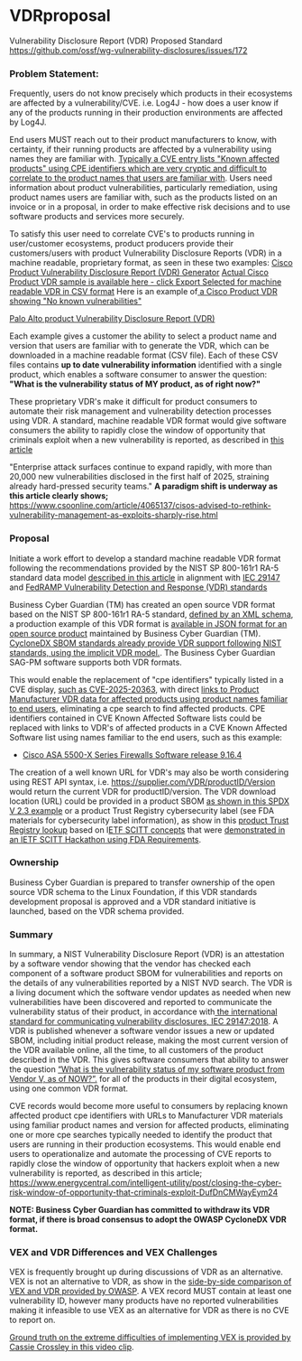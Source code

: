 # VDRproposal
Vulnerability Disclosure Report (VDR) Proposed Standard https://github.com/ossf/wg-vulnerability-disclosures/issues/172

### Problem Statement:
Frequently, users do not know precisely which products in their ecosystems are affected by a vulnerability/CVE. i.e. Log4J - how does a user know if any of the products running in their production environments are affected by Log4J. 

End users MUST reach out to their product manufacturers to know, with certainty, if their running products are affected by a vulnerability using names they are familiar with. [Typically a CVE entry lists "Known affected products" using CPE identifiers which are very cryptic and difficult to correlate to the product names that users are familiar with](https://nvd.nist.gov/vuln/detail/CVE-2025-20363). Users need information about product vulnerabilities, particularly remediation, using product names users are familiar with, such as the products listed on an invoice or in a proposal, in order to make effective risk decisions and to use software products and services more securely.

To satisfy this user need to correlate CVE's to products running in user/customer ecosystems, product producers provide their customers/users with product Vulnerability Disclosure Reports (VDR) in a machine readable, proprietary format, as seen in these two examples:
[Cisco Product Vulnerability Disclosure Report (VDR) Generator](https://sec.cloudapps.cisco.com/security/center/softwarechecker.x)
[Actual Cisco Product VDR sample is available here - click Export Selected for machine readable VDR in CSV format](https://sec.cloudapps.cisco.com/security/center/softwarechecker.x?productSelected=ASA&selectedMethod=A&captchaPage=true&platformCode=277437&versionNamesSelected=9.16.4&allAdvisoriesSelectedByTree=N&advisoryType=0&iosBundleId=cisco-sa-20250924-bundle&isFewCheckBoxChecked1=false&isNoneCheckBoxsChecked1=true#~onStep3)
Here is an example of[ a Cisco Product VDR showing "No known vulnerabilities"](https://sec.cloudapps.cisco.com/security/center/softwarechecker.x?productSelected=ASA&selectedMethod=A&captchaPage=true&platformCode=277437&versionNamesSelected=9.16.4.85&allAdvisoriesSelectedByTree=N&advisoryType=0&iosBundleId=cisco-sa-20250924-bundle&isFewCheckBoxChecked1=false&isNoneCheckBoxsChecked1=true#~onStep3)

[Palo Alto product Vulnerability Disclosure Report (VDR)](https://security.paloaltonetworks.com/)

Each example gives a customer the ability to select a product name and version that users are familiar with to generate the VDR, which can be downloaded in a machine readable format (CSV file). Each of these CSV files contains **up to date vulnerability information** identified with a single product, which enables a software consumer to answer the question: **"What is the vulnerability status of MY product, as of right now?"**

These proprietary VDR's make it difficult for product consumers to automate their risk management and vulnerability detection processes using VDR. A standard, machine readable VDR format would give software consumers the ability to rapidly close the window of opportunity that criminals exploit when a new vulnerability is reported, as described in [this article ](https://www.energycentral.com/intelligent-utility/post/closing-the-cyber-risk-window-of-opportunity-that-criminals-exploit-DufDnCMWayEym24)

"Enterprise attack surfaces continue to expand rapidly, with more than 20,000 new vulnerabilities disclosed in the first half of 2025, straining already hard-pressed security teams." **A paradigm shift is underway as this article clearly shows;** https://www.csoonline.com/article/4065137/cisos-advised-to-rethink-vulnerability-management-as-exploits-sharply-rise.html


### Proposal

Initiate a work effort to develop a standard machine readable VDR format following the recommendations provided by the NIST SP 800-161r1 RA-5 standard data model [described in this article](https://www.energycentral.com/intelligent-utility/post/what-is-a-nist-sbom-vulnerability-disclosure-report-vdr-C1A40dhnYZxARMa) in alignment with [IEC 29147](https://www.iso.org/obp/ui/#iso:std:iso-iec:29147:ed-2:v1:en) and [FedRAMP Vulnerability Detection and Response (VDR) standards](https://github.com/FedRAMP/docs/blob/main/markdown/FRMR.VDR.vulnerability-detection-and-response.md)

Business Cyber Guardian (TM) has created an open source VDR format based on the NIST SP 800-161r1 RA-5 standard, [defined by an XML schema](https://raw.githubusercontent.com/rjb4standards/REA-Products/refs/heads/master/SAGVulnDisclosure_V214.xsd), a production example of this VDR format is [available in JSON format for an open source product](https://raw.githubusercontent.com/rjb4standards/CISASAGReader/refs/heads/main/CISASAGReader-V1_0_4-VDR.json) maintained by Business Cyber Guardian (TM). [CycloneDX SBOM standards already provide VDR support following NIST standards, using the implicit VDR model.](https://cyclonedx.org/capabilities/vdr/). The Business Cyber Guardian SAG-PM software supports both VDR formats.

This would enable the replacement of "cpe identifiers" typically listed in a CVE display, [such as CVE-2025-20363](https://nvd.nist.gov/vuln/detail/CVE-2025-20363), with direct [links to Product Manufacturer VDR data for affected products using product names familiar to end users](https://sec.cloudapps.cisco.com/security/center/softwarechecker.x?productSelected=ASA&selectedMethod=A&captchaPage=true&platformCode=277437&versionNamesSelected=9.16.4&allAdvisoriesSelectedByTree=N&advisoryType=0&iosBundleId=cisco-sa-20250924-bundle&isFewCheckBoxChecked1=false&isNoneCheckBoxsChecked1=true#~onStep3), eliminating a cpe search to find affected products. CPE identifiers contained in CVE Known Affected Software lists could be replaced with links to VDR's of affected products in a CVE Known Affected Software list using names familiar to the end users, such as this example:

- [Cisco ASA 5500-X Series Firewalls Software release 9.16.4](https://sec.cloudapps.cisco.com/security/center/softwarechecker.x?productSelected=ASA&selectedMethod=A&captchaPage=true&platformCode=277437&versionNamesSelected=9.16.4&allAdvisoriesSelectedByTree=N&advisoryType=0&iosBundleId=cisco-sa-20250924-bundle&isFewCheckBoxChecked1=false&isNoneCheckBoxsChecked1=true#~onStep3)

The creation of a well known URL for VDR's may also be worth considering using REST API syntax, i.e. https://supplier.com/VDR/productID/Version would return the current VDR for productID/version. The VDR download location (URL) could be provided in a product SBOM [as shown in this SPDX V 2.3 example](https://spdx.github.io/spdx-spec/v2.3/how-to-use/#k19-linking-to-an-sbom-vulnerability-report-for-a-software-product-per-nist-executive-order-14028) or a product Trust Registry cybersecurity label (see FDA materials for cybersecurity label information), as show in this [product Trust Registry lookup](https://softwareassuranceguardian.com/labellink/getTrustedProductLabel?ProductID=BDFD6504A6D994F1ACDBF28E863D20C7B5CB69A72113403B5DE0784A537B27C6&html=1) based on I[ETF SCITT concepts](https://www.energycentral.com/intelligent-utility/post/an-international-trust-registry-demonstration-is-a-success-ENajTxqSuVCnTrg) that were [demonstrated in an IETF SCITT Hackathon using FDA Requirements](https://wiki.ietf.org/meeting/117/hackathon#ProjectsIncludedinHackathon).

### Ownership
Business Cyber Guardian is prepared to transfer ownership of the open source VDR schema to the Linux Foundation, if this VDR standards development proposal is approved and a VDR standard initiative is launched, based on the VDR schema provided.

### Summary
In summary, a NIST Vulnerability Disclosure Report (VDR) is an attestation by a software vendor showing that the vendor has checked each component of a software product SBOM for vulnerabilities and reports on the details of any vulnerabilities reported by a NIST NVD search. The VDR is a living document which the software vendor updates as needed when new vulnerabilities have been discovered and reported to communicate the vulnerability status of their product, in accordance with[ the international standard for communicating vulnerability disclosures, IEC 29147:2018](https://www.iso.org/obp/ui/#iso:std:iso-iec:29147:ed-2:v1:en). A VDR is published whenever a software vendor issues a new or updated SBOM, including initial product release, making the  most current version of the  VDR available online, all the time, to all customers of the product described in the VDR. This gives software consumers that ability to answer the question [“What is the vulnerability status of my software product from Vendor V, as of NOW?”.](https://energycentral.com/c/pip/sbom-vulnerability-attestations-%E2%80%93-carfax-sbom%E2%80%99s) for all of the products in their digital ecosystem, using one common VDR format. 

CVE records would become more useful to consumers by replacing known affected product cpe identifiers with URLs to Manufacturer VDR materials using familiar product names and version for affected products, eliminating one or more cpe searches typically needed to identify the product that users are running in their production ecosystems. This would enable end users to operationalize and automate the processing of CVE reports to rapidly close the window of opportunity that hackers exploit when a new vulnerability is reported, as described in this article; https://www.energycentral.com/intelligent-utility/post/closing-the-cyber-risk-window-of-opportunity-that-criminals-exploit-DufDnCMWayEym24 

**NOTE: Business Cyber Guardian has committed to withdraw its VDR format, if there is broad consensus to adopt the OWASP CycloneDX VDR format.**

### VEX and VDR Differences and VEX Challenges

VEX is frequently brought up during discussions of VDR as an alternative. VEX is not an alternative to VDR, as show in the [side-by-side comparison of VEX and VDR provided by OWASP](https://owasp.org/blog/2023/02/07/vdr-vex-comparison).  A VEX record MUST contain at least one vulnerability ID, however many products have no reported vulnerabilities making it infeasible to use VEX as an alternative for VDR as there is no CVE to report on.

[Ground truth on the extreme difficulties of implementing VEX is provided by Cassie Crossley in this video clip](https://www.youtube.com/watch?v=j9MB7oaq8aI&t=3634s).



